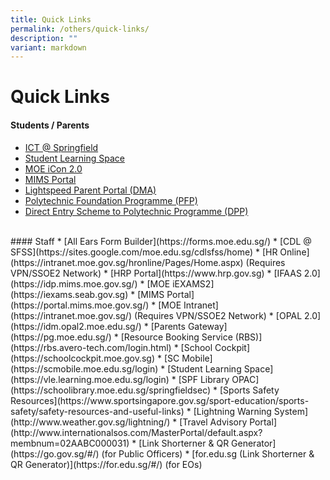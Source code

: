 ```yaml
---
title: Quick Links
permalink: /others/quick-links/
description: ""
variant: markdown
---
```

# **Quick Links**

#### Students / Parents
* [ICT @ Springfield](https://sites.google.com/view/ictspringfield)
*  [Student Learning Space](https://vle.learning.moe.edu.sg/login)
*  [MOE iCon 2.0](https://icon.moe.edu.sg)
*  [MIMS Portal](https://portal.mims.moe.gov.sg/)
*  [Lightspeed Parent Portal (DMA)](https://moes.portal.relay.school/)
* [Polytechnic Foundation Programme (PFP)](https://pfp.polytechnic.edu.sg/PFP/index.html)
* [Direct Entry Scheme to Polytechnic Programme (DPP)](https://www.ite.edu.sg/apply-for-ITE-courses/dpp)
<br>
#### Staff
* [All Ears Form Builder](https://forms.moe.edu.sg/)
* [CDL @ SFSS](https://sites.google.com/moe.edu.sg/cdlsfss/home)
* [HR Online](https://intranet.moe.gov.sg/hronline/Pages/Home.aspx) (Requires VPN/SSOE2 Network)
* [HRP Portal](https://www.hrp.gov.sg)
* [IFAAS 2.0](https://idp.mims.moe.gov.sg/)
* [MOE iEXAMS2](https://iexams.seab.gov.sg)
* [MIMS Portal](https://portal.mims.moe.gov.sg/)
* [MOE Intranet](https://intranet.moe.gov.sg/) (Requires VPN/SSOE2 Network)
* [OPAL 2.0](https://idm.opal2.moe.edu.sg/)
* [Parents Gateway](https://pg.moe.edu.sg/)
* [Resource Booking Service (RBS)](https://rbs.avero-tech.com/login.html)
* [School Cockpit](https://schoolcockpit.moe.gov.sg)
* [SC Mobile](https://scmobile.moe.edu.sg/login)
* [Student Learning Space](https://vle.learning.moe.edu.sg/login)
* [SPF Library OPAC](https://schoolibrary.moe.edu.sg/springfieldsec)
* [Sports Safety Resources](https://www.sportsingapore.gov.sg/sport-education/sports-safety/safety-resources-and-useful-links)
* [Lightning Warning System](http://www.weather.gov.sg/lightning/)
*   [Travel Advisory Portal](http://www.internationalsos.com/MasterPortal/default.aspx?membnum=02AABC000031)
*   [Link Shorterner &amp; QR Generator](https://go.gov.sg/#/) (for Public Officers)
*   [for.edu.sg (Link Shorterner &amp; QR Generator)](https://for.edu.sg/#/) (for EOs)